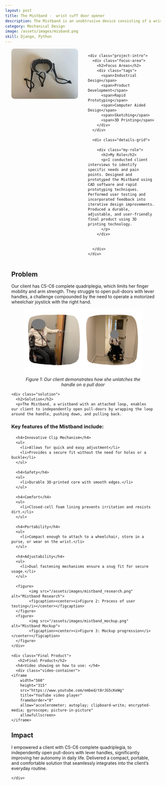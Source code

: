 ```yaml
---
layout: post
title: The Mistband -  wrist cuff door opener
description: The Mistband is an unobtrusive device consisting of a wrist cuff and a loop that independently and safely opens doors.
category: Mechanical Design
image: /assets/images/misband.png
skill: Django, Python
---
```


<div class="project-content">
  <div class="project-header">
    <div class="project-image">
      <img src="/assets/images/mistband_product.jpg" alt="the mistband">
    </div>

    <div class="project-intro">
      <div class="focus-area">
        <h2>Focus Areas</h2>
        <div class="tags">
          <span>Industrial Design</span>
          <span>Product Development</span>
          <span>Rapid Prototyping</span>
          <span>Computer Aided Design</span>
          <span>Sketching</span>
          <span>3D Printing</span>
        </div>
      </div>

      <div class="details-grid">

        <div class="my-role">
          <h2>My Role</h2>
          <p>I conducted client interviews to identify specific needs and pain points. Designed and prototyped the Mistband using CAD software and rapid prototyping techniques. Performed user testing and incorporated feedback into iterative design improvements. Produced a durable, adjustable, and user-friendly final product using 3D printing technology.
          </p>
        </div>

       
      </div>
    </div>
  </div>

  <div class="project-body">
    <div class="problem">
      <h2>Problem</h2>
      <p>Our client has C5-C6 complete quadriplegia, which limits her finger mobility and arm strength. They struggle to open pull-doors with lever handles, a   challenge compounded by the need to operate a motorized wheelchair joystick with the right hand.
      </p>
      <figure>
            <img src="/assets/images/mistband_problem.png" alt="Mistband Problem">
            <figcaption><center><i>Figure 1: Our client demonstrates how she unlatches the handle on a pull door</i></center></figcaption>
      </figure>
    </div>

    <div class="solution">
      <h2>Solution</h2>
      <p>The Mistband, a wristband with an attached loop, enables our client to independently open pull-doors by wrapping the loop around the handle, pushing down, and pulling back. 
</p>
      <h3>Key features of the Mistband include:</h3>
      
      <h4>Innovative Clip Mechanism</h4>
      <ul>
        <li>Allows for quick and easy adjustment</li>
        <li>Provides a secure fit without the need for holes or a buckle</li>
      </ul>

      <h4>Safety</h4>
      <ul>
        <li>Durable 3D-printed core with smooth edges.</li>
      </ul>

      <h4>Comfort</h4>
      <ul>
        <li>Closed-cell foam lining prevents irritation and resists dirt.</li>
      </ul>

      <h4>Portability</h4>
      <ul>
        <li>Compact enough to attach to a wheelchair, store in a purse, or wear on the wrist.</li>
      </ul>

      <h4>Adjustability</h4>
      <ul>
        <li>Dual fastening mechanisms ensure a snug fit for secure usage.</li>
      </ul>

      <figure>
            <img src="/assets/images/mistband_research.png" alt="Mistband Research">
            <figcaption><center><i>Figure 2: Process of user testing</i></center></figcaption>
      </figure>
      <figure>
            <img src="/assets/images/mistband_mockup.png" alt="Mistband Mockup">
            <figcaption><center><i>Figure 3: Mockup progression</i></center></figcaption>
      </figure>
    </div>

    <div class="Final Product">
       <h2>Final Product</h2>
      <h4>Video showing on how to use: </h4> 
      <div class="video-container">
    <iframe 
        width="560" 
        height="315" 
        src="https://www.youtube.com/embed/t8rJG5cKeWg" 
        title="YouTube video player" 
        frameborder="0" 
        allow="accelerometer; autoplay; clipboard-write; encrypted-media; gyroscope; picture-in-picture" 
        allowfullscreen>
    </iframe>

   <div class="impact">
          <h2>Impact</h2>
          <p>I empowered a client with C5-C6 complete quadriplegia, to independently open pull-doors with lever handles, significantly improving her autonomy in daily life. Delivered a compact, portable, and comfortable solution that seamlessly integrates into the client’s everyday routine.
          </p>
        </div>
</div>

    </div>
  </div>
</div>

<style>
  .project-content {
    margin: 0 auto;
    padding: 0 20px;
  }

  .project-header {
    display: grid;
    grid-template-columns: 1fr;
    gap: 2rem;
    margin-bottom: 2rem;
  }

  .project-image img {
    width: 100%;
    border-radius: 10px;
    margin-bottom: 1rem;
  }

  .project-intro {
    display: flex;
    flex-direction: column;
    gap: 1.5rem;
  }

  .tags {
    display: flex;
    flex-wrap: wrap;
    gap: 8px;
  }

  .tags span {
    background-color: #f48023;
    padding: 4px 8px;
    border-radius: 5px;
    font-size: 0.9rem;
  }

  .details-grid {
    grid-template-columns: 1fr;
    gap: 1.5rem;
  }

  .details-grid > div {
    margin-bottom: 1.5rem;
  }

  @media (min-width: 768px) {
    .project-header {
      grid-template-columns: 1fr 1fr;
      align-items: start;
    }

    .details-grid {
      grid-template-columns: 1fr 1fr;
    }
  }
</style>
